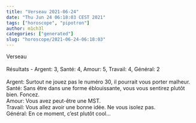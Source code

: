 ```yaml
---
title: "Verseau 2021-06-24"
date: "Thu Jun 24 06:18:03 CEST 2021"
tags: ["horoscope", "pipotron"]
author: m1ch3l
categories: ["generated"]
slug: "horoscope/2021-06-24-06:18:03"
---
```


Verseau<br>
<br>
Résultats - Argent: 3, Santé: 4, Amour: 5, Travail: 4, Général: 2<br>
<br>
Argent:  Surtout ne jouez pas le numéro 30, il pourrait vous porter malheur. <br>
Santé:   Sans être dans une forme éblouissante, vous vous sentirez plutôt bien. Foncez.<br>
Amour:   Vous avez peut-être une MST. <br>
Travail: Vous allez avoir une bonne idée. Ne vous isolez pas.<br>
Général: En ce moment, c’est plutôt cool...<br>
